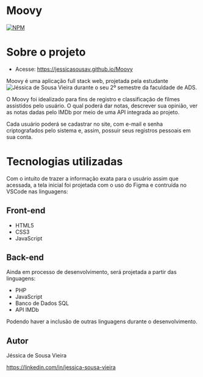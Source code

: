 # Moovy
 
[![NPM](https://img.shields.io/npm/l/react)](https://github.com/jessicasousav/Moovy/blob/main/LICENSE)

# Sobre o projeto

- Acesse: https://jessicasousav.github.io/Moovy

Moovy é uma aplicação full stack web, projetada pela estudante ![Jéssica de Sousa Vieira](https://linkedin.com/in/jessica-sousa-vieira) durante o seu 2º semestre da faculdade de ADS.

O Moovy foi idealizado para fins de registro e classificação de filmes assistidos pelo usuário. O qual poderá dar notas, descrever sua opinião, ver as notas dadas pelo IMDb por meio de uma API integrada ao projeto.

Cada usuário poderá se cadastrar no site, com e-mail e senha criptografados pelo sistema e, assim, possuir seus registros pessoais em sua conta.


# Tecnologias utilizadas

Com o intuito de trazer a informação exata para o usuário assim que acessada, a tela inicial foi projetada com o uso do Figma e contruída no VSCode nas linguagens:

## Front-end

- HTML5
- CSS3
- JavaScript

## Back-end

Ainda em processo de desenvolvimento, será projetada a partir das linguagens:

- PHP
- JavaScript
- Banco de Dados SQL
- API IMDb

Podendo haver a inclusão de outras linguagens durante o desenvolvimento.

## Autor

Jéssica de Sousa Vieira

https://linkedin.com/in/jessica-sousa-vieira